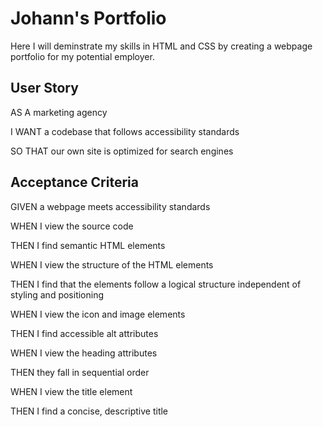 # Johann's Portfolio
Here I will deminstrate my skills in HTML and CSS by creating a webpage portfolio for my potential employer. 

<h2> User Story </h2>

AS A marketing agency

I WANT a codebase that follows accessibility standards

SO THAT our own site is optimized for search engines

<h2> Acceptance Criteria </h2>

GIVEN a webpage meets accessibility standards

WHEN I view the source code

THEN I find semantic HTML elements

WHEN I view the structure of the HTML elements

THEN I find that the elements follow a logical structure independent of styling and positioning

WHEN I view the icon and image elements

THEN I find accessible alt attributes

WHEN I view the heading attributes

THEN they fall in sequential order

WHEN I view the title element

THEN I find a concise, descriptive title
